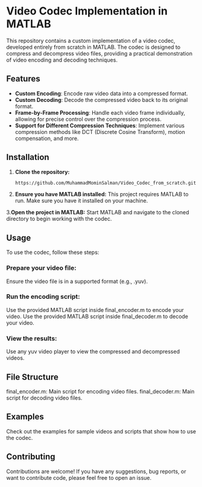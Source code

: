 # Video Codec Implementation in MATLAB

This repository contains a custom implementation of a video codec, developed entirely from scratch in MATLAB. The codec is designed to compress and decompress video files, providing a practical demonstration of video encoding and decoding techniques.

## Features

- **Custom Encoding**: Encode raw video data into a compressed format.
- **Custom Decoding**: Decode the compressed video back to its original format.
- **Frame-by-Frame Processing**: Handle each video frame individually, allowing for precise control over the compression process.
- **Support for Different Compression Techniques**: Implement various compression methods like DCT (Discrete Cosine Transform), motion compensation, and more.

## Installation

1. **Clone the repository:**

   ```bash
   https://github.com/MuhammadMominSalman/Video_Codec_from_scratch.git

2. **Ensure you have MATLAB installed:**
   This project requires MATLAB to run. Make sure you have it installed on your machine.
   
3.**Open the project in MATLAB:**
   Start MATLAB and navigate to the cloned directory to begin working with the codec.


   
## Usage

To use the codec, follow these steps:
### Prepare your video file:

Ensure the video file is in a supported format (e.g., .yuv).

### Run the encoding script:

Use the provided MATLAB script inside final_encoder.m to encode your video.
Use the provided MATLAB script inside final_decoder.m to decode your video.

### View the results:

Use any yuv video player to view the compressed and decompressed videos.

## File Structure

final_encoder.m: Main script for encoding video files.
final_decoder.m: Main script for decoding video files.

## Examples

Check out the examples for sample videos and scripts that show how to use the codec.

## Contributing

Contributions are welcome! If you have any suggestions, bug reports, or want to contribute code, please feel free to open an issue.
